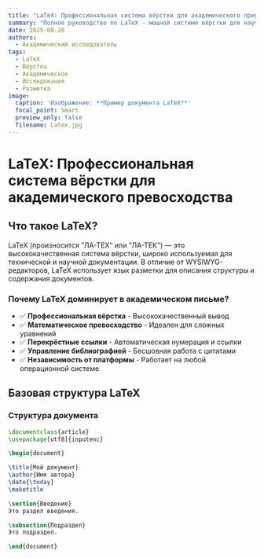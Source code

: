 ```yaml
---
title: "LaTeX: Профессиональная система вёрстки для академического превосходства"
summary: "Полное руководство по LaTeX - мощной системе вёрстки для научной и технической документации"
date: 2025-08-28
authors:
  - Академический исследователь
tags:
  - LaTeX
  - Вёрстка
  - Академическое
  - Исследования
  - Разметка
image:
  caption: 'Изображение: **Пример документа LaTeX**'
  focal_point: Smart
  preview_only: false
  filename: Latex.jpg
---
```


# LaTeX: Профессиональная система вёрстки для академического превосходства

## Что такое LaTeX?

LaTeX (произносится "ЛА-ТЕХ" или "ЛА-ТЕК") — это высококачественная система вёрстки, широко используемая для технической и научной документации. В отличие от WYSIWYG-редакторов, LaTeX использует язык разметки для описания структуры и содержания документов.

### Почему LaTeX доминирует в академическом письме?
- ✅ **Профессиональная вёрстка** - Высококачественный вывод
- ✅ **Математическое превосходство** - Идеален для сложных уравнений
- ✅ **Перекрёстные ссылки** - Автоматическая нумерация и ссылки
- ✅ **Управление библиографией** - Бесшовная работа с цитатами
- ✅ **Независимость от платформы** - Работает на любой операционной системе

## Базовая структура LaTeX

### Структура документа
```latex
\documentclass{article}
\usepackage[utf8]{inputenc}

\begin{document}

\title{Мой документ}
\author{Имя автора}
\date{\today}
\maketitle

\section{Введение}
Это раздел введения.

\subsection{Подраздел}
Это подраздел.

\end{document}
